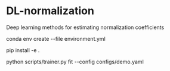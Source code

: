 # DL-normalization
Deep learning methods for estimating normalization coefficients


conda env create --file environment.yml

pip install -e .

python scripts/trainer.py fit --config  configs/demo.yaml
